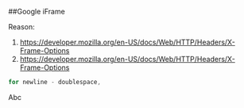 ##Google iFrame

Reason:

  1. https://developer.mozilla.org/en-US/docs/Web/HTTP/Headers/X-Frame-Options
  1. https://developer.mozilla.org/en-US/docs/Web/HTTP/Headers/X-Frame-Options
  
  ```Java Code
  for newline - doublespace,
  ```
  Abc